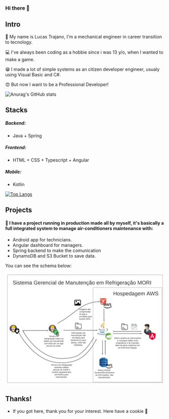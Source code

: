 ### Hi there 👋

## Intro

👋 My name is Lucas Trajano, I'm a mechanical engineer in career transition to tecnology.

:computer: I've always been coding as a hobbie since i was 13 y/o, when I wanted to make a game.

:grin: I made a lot of simple systems as an citizen developer engineer, usualy using Visual Basic and C#.

:heart_eyes: But now I want to be a Professional Developer!

![Anurag's GitHub stats](https://github-readme-stats.vercel.app/api?username=trajanolc&show_icons=true)

## Stacks

##### Backend:
- Java + Spring
##### Frontend:
- HTML + CSS + Typescript + Angular
##### Mobile:
- Kotlin


[![Top Langs](https://github-readme-stats.vercel.app/api/top-langs/?username=trajanolc&langs_count=8)](https://github.com/anuraghazra/github-readme-stats)


## Projects

#### 🔭 I have a project running in production made all by myself, it's basically a full integrated system to manage air-conditioners maintenance with:

- Android app for technicians.
- Angular dashboard for managers.
- Spring backend to make the comunication
- DynamoDB and S3 Bucket to save data.

You can see the schema below:

![stack](Mori_Schema.png)

## Thanks!

- If you got here, thank you for your interest. Here have a cookie 🍪
